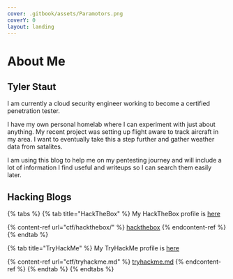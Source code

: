 ```yaml
---
cover: .gitbook/assets/Paramotors.png
coverY: 0
layout: landing
---
```


# About Me

## Tyler Staut

I am currently a cloud security engineer working to become a certified penetration tester.

I have my own personal homelab where I can experiment with just about anything. My recent project was setting up flight aware to track aircraft in my area. I want to eventually take this a step further and gather weather data from satalites.

I am using this blog to help me on my pentesting journey and will include a lot of information I find useful and writeups so I can search them easily later.

## Hacking Blogs

{% tabs %}
{% tab title="HackTheBox" %}
My HackTheBox profile is [here](https://app.hackthebox.eu/profile/137731)

{% content-ref url="ctf/hackthebox/" %}
[hackthebox](ctf/hackthebox/)
{% endcontent-ref %}
{% endtab %}

{% tab title="TryHackMe" %}
My TryHackMe profile is [here](https://tryhackme.com/p/TylerStaut)

{% content-ref url="ctf/tryhackme.md" %}
[tryhackme.md](ctf/tryhackme.md)
{% endcontent-ref %}
{% endtab %}
{% endtabs %}



